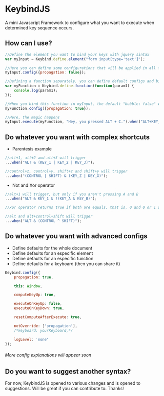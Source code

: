 KeybindJS
=========

A mini Javascript Framework to configure what you want to execute when determined key sequence occurs. 


## How can I use?

```javascript
//Define the element you want to bind your keys with jquery sintax
var myInput = Keybind.define.element("form input[type='text']");

//Here you can define some configurations that will be applied in all functions binded in myInput
myInput.config({propagation: false});

//Defining a function separately, you can define default configs and bind it to various elements
var myFunction = Keybind.define.function(function(param1) {
	console.log(param1);
});

//When you bind this function in myInput, the default "bubble: false" will be overwritten for this function
myFunction.config({propagation: true});

//Here, the magic happens
myInput.execute(myFunction, "Hey, you pressed ALT + C.").when("ALT+KEY_C");
```

## Do whatever you want with complex shortcuts

* Parentesis example
```javascript
//alt+1, alt+2 and alt+3 will trigger
...when("ALT & (KEY_1 | KEY_2 | KEY_3)");

//control+z, control+y, shift+z and shift+y will trigger
...when("(CONTROL | SHIFT) & (KEY_Z | KEY_X)");
```

* Not and Xor operator
```javascript
//alt+1 will trigger, but only if you aren't pressing A and B
...when("ALT & KEY_1 & !(KEY_A & KEY_B)");

//xor operator returns true if both are equals, that is, 0 and 0 or 1 and 1.

//alt and alt+control+shift will trigger
...when("ALT & (CONTROL ^ SHIFT)"); 
```



## Do whatever you want with advanced configs

* Define defaults for the whole document
* Define defaults for an especific element
* Define defaults for an especific function
* Define defaults for a keyboard (then you can share it)

```javascript
Keybind.config({
	propagation: true,

	this: Window,

	computeKeyUp: true,

	executeOnKeyUp: false,
	executeOnKeyDown: true,

	resetComputeAfterExecute: true,

	notOverride: ['propagation'],
	/*keyboard: yourKeyboard,*/

	logLevel: 'none'
});
```

###### More config explanations will appear soon


## Do you want to suggest another syntax?

For now, KeybindJS is opened to various changes and is opened to suggestions.
Will be great if you can contribute to. Thanks!